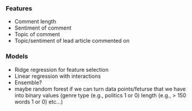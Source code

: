 ### Features

- Comment length
- Sentiment of comment
- Topic of comment
- Topic/sentiment of lead article commented on


### Models

- Ridge regression for feature selection
- Linear regression with interactions
- Ensemble?
- maybe random forest if we can turn data points/feturse that we have into binary values (genre type (e.g., politics 1 or 0) length (e.g., > 150 words 1 or 0) etc...)

